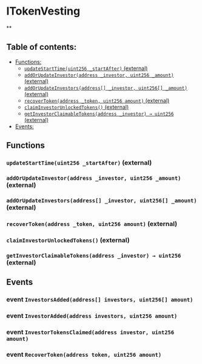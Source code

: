 # ITokenVesting
**


## Table of contents:
- [Functions:](#functions)
  - [`updateStartTime(uint256 _startAfter)` (external) ](#itokenvesting-updatestarttime-uint256-)
  - [`addOrUpdateInvestor(address _investor, uint256 _amount)` (external) ](#itokenvesting-addorupdateinvestor-address-uint256-)
  - [`addOrUpdateInvestors(address[] _investor, uint256[] _amount)` (external) ](#itokenvesting-addorupdateinvestors-address---uint256---)
  - [`recoverToken(address _token, uint256 amount)` (external) ](#itokenvesting-recovertoken-address-uint256-)
  - [`claimInvestorUnlockedTokens()` (external) ](#itokenvesting-claiminvestorunlockedtokens--)
  - [`getInvestorClaimableTokens(address _investor) → uint256` (external) ](#itokenvesting-getinvestorclaimabletokens-address-)
- [Events:](#events)


## Functions <a name="functions"></a>

### `updateStartTime(uint256 _startAfter)` (external) <a name="itokenvesting-updatestarttime-uint256-"></a>


### `addOrUpdateInvestor(address _investor, uint256 _amount)` (external) <a name="itokenvesting-addorupdateinvestor-address-uint256-"></a>


### `addOrUpdateInvestors(address[] _investor, uint256[] _amount)` (external) <a name="itokenvesting-addorupdateinvestors-address---uint256---"></a>


### `recoverToken(address _token, uint256 amount)` (external) <a name="itokenvesting-recovertoken-address-uint256-"></a>


### `claimInvestorUnlockedTokens()` (external) <a name="itokenvesting-claiminvestorunlockedtokens--"></a>


### `getInvestorClaimableTokens(address _investor) → uint256` (external) <a name="itokenvesting-getinvestorclaimabletokens-address-"></a>

## Events <a name="events"></a>
### event `InvestorsAdded(address[] investors, uint256[] amount)` <a name="itokenvesting-investorsadded-address---uint256---"></a>


### event `InvestorAdded(address investors, uint256 amount)` <a name="itokenvesting-investoradded-address-uint256-"></a>


### event `InvestorTokensClaimed(address investor, uint256 amount)` <a name="itokenvesting-investortokensclaimed-address-uint256-"></a>


### event `RecoverToken(address token, uint256 amount)` <a name="itokenvesting-recovertoken-address-uint256-"></a>


